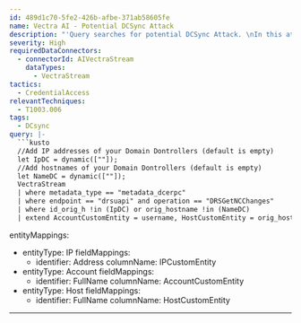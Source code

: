 ```yaml
---
id: 489d1c70-5fe2-426b-afbe-371ab58605fe
name: Vectra AI - Potential DCSync Attack
description: "'Query searches for potential DCSync Attack. \nIn this attack, an adversary attempt to access credentials and other sensitive information by abusing a Windows Domain Controller's application programming interface (API)\nMetadata required = metadata_dcerpc'\n"
severity: High
requiredDataConnectors:
  - connectorId: AIVectraStream
    dataTypes:
      - VectraStream
tactics:
  - CredentialAccess
relevantTechniques:
  - T1003.006
tags:
  - DCsync
query: |-
  ```kusto
  //Add IP addresses of your Domain Dontrollers (default is empty)
  let IpDC = dynamic([""]);
  //Add hostnames of your Domain Dontrollers (default is empty)
  let NameDC = dynamic([""]);
  VectraStream
  | where metadata_type == "metadata_dcerpc"
  | where endpoint == "drsuapi" and operation == "DRSGetNCChanges"
  | where id_orig_h !in (IpDC) or orig_hostname !in (NameDC)
  | extend AccountCustomEntity = username, HostCustomEntity = orig_hostname, IPCustomEntity = id_orig_h, timestamp = TimeGenerated
  ```
entityMappings:
  - entityType: IP
    fieldMappings:
      - identifier: Address
        columnName: IPCustomEntity
  - entityType: Account
    fieldMappings:
      - identifier: FullName
        columnName: AccountCustomEntity
  - entityType: Host
    fieldMappings:
      - identifier: FullName
        columnName: HostCustomEntity
---
```


